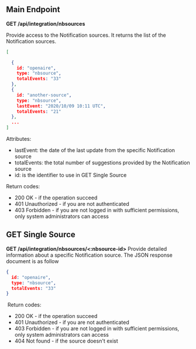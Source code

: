 ## Main Endpoint
**GET /api/integration/nbsources**

Provide access to the Notification sources. It returns the list of the Notification sources.

```json
[

  {
    id: "openaire",
    type: "nbsource",
    totalEvents: "33"
  },
  {
    id: "another-source",
    type: "nbsource",
    lastEvent: "2020/10/09 10:11 UTC",
    totalEvents: "21"
  },
  ...
]
```
Attributes:
* lastEvent: the date of the last update from the specific Notification source
* totalEvents: the total number of suggestions provided by the Notification source
* id: is the identifier to use in GET Single Source

Return codes:
* 200 OK - if the operation succeed
* 401 Unauthorized - if you are not authenticated
* 403 Forbidden - if you are not logged in with sufficient permissions, only system administrators can access

## GET Single Source
**GET /api/integration/nbsources/<:nbsource-id>**
​
Provide detailed information about a specific Notification source. The JSON response document is as follow
​
```json
{
  id: "openaire",
  type: "nbsource",
  totalEvents: "33"
}
 ```
​
Return codes:
* 200 OK - if the operation succeed
* 401 Unauthorized - if you are not authenticated
* 403 Forbidden - if you are not logged in with sufficient permissions, only system administrators can access
* 404 Not found - if the source doesn't exist
